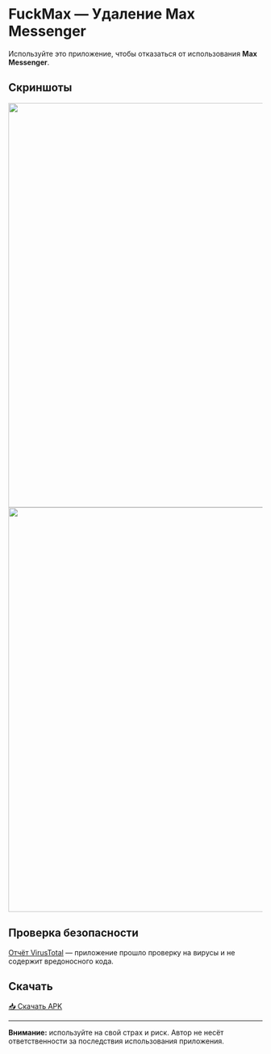 # FuckMax — Удаление Max Messenger

Используйте это приложение, чтобы отказаться от использования **Max Messenger**.

## Скриншоты

<img src="https://github.com/user-attachments/assets/ae45f6c6-2d57-4a13-9032-5fdea7f5d052" width="800" />
<img src="https://github.com/user-attachments/assets/ee63c631-0293-45b5-84fc-683fac53ccf9" width="800" />

## Проверка безопасности

[Отчёт VirusTotal](https://www.virustotal.com/gui/file/df7e77910f3dd44663499842176fa93ac07c09d025507cae4aacc4870916163d?nocache=1) — приложение прошло проверку на вирусы и не содержит вредоносного кода.

## Скачать

[📥 Скачать APK](https://github.com/0xcds4r/FuckMax/releases/download/release/app-release.apk)

---
**Внимание:** используйте на свой страх и риск. Автор не несёт ответственности за последствия использования приложения.
